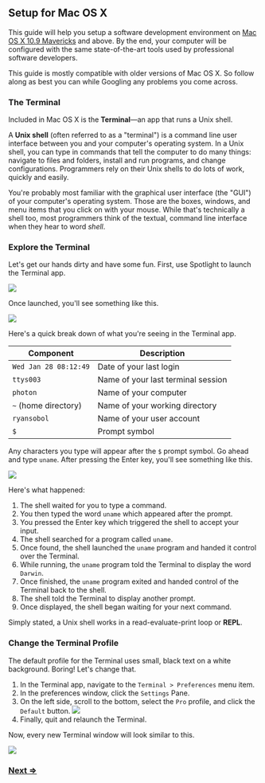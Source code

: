 Setup for Mac OS X
------------------

This guide will help you setup a software development environment on [Mac OS X 10.9 Mavericks](https://www.apple.com/osx/) and above. By the end, your computer will be configured with the same state-of-the-art tools used by professional software developers.

This guide is mostly compatible with older versions of Mac OS X. So follow along as best you can while Googling any problems you come across.


### The Terminal

Included in Mac OS X is the **Terminal**—an app that runs a Unix shell.

A **Unix shell** (often referred to as a "terminal") is a command line user interface between you and your computer's operating system. In a Unix shell, you can type in commands that tell the computer to do many things: navigate to files and folders, install and run programs, and change configurations. Programmers rely on their Unix shells to do lots of work, quickly and easily.

You're probably most familiar with the graphical user interface (the "GUI") of your computer's operating system. Those are the boxes, windows, and menu items that you click on with your mouse. While that's technically a shell too, most programmers think of the textual, command line interface when they hear to word _shell_.


### Explore the Terminal

Let's get our hands dirty and have some fun. First, use Spotlight to launch the Terminal app.

![](https://i.imgur.com/dvrwugy.jpg)

Once launched, you'll see something like this.

![](https://i.imgur.com/7d6GeeO.png)

Here's a quick break down of what you're seeing in the Terminal app.

| Component             | Description                            |
| --------------------- | -------------------------------------- |
| `Wed Jan 28 08:12:49` | Date of your last login                |
| `ttys003`             | Name of your last terminal session     |
| `photon`              | Name of your computer                  |
| `~` (home directory)  | Name of your working directory         |
| `ryansobol`           | Name of your user account              |
| `$`                   | Prompt symbol                          |

Any characters you type will appear after the `$` prompt symbol. Go ahead and type `uname`. After pressing the Enter key, you'll see something like this.

![](https://i.imgur.com/eGnT4NZ.png)

Here's what happened:

1. The shell waited for you to type a command.
1. You then typed the word `uname` which appeared after the prompt.
1. You pressed the Enter key which triggered the shell to accept your input.
1. The shell searched for a program called `uname`.
1. Once found, the shell launched the `uname` program and handed it control over the Terminal.
1. While running, the `uname` program told the Terminal to display the word `Darwin`.
1. Once finished, the `uname` program exited and handed control of the Terminal back to the shell.
1. The shell told the Terminal to display another prompt.
1. Once displayed, the shell began waiting for your next command.

Simply stated, a Unix shell works in a read-evaluate-print loop or **REPL**.


### Change the Terminal Profile

The default profile for the Terminal uses small, black text on a white background. Boring! Let's change that.

1. In the Terminal app, navigate to the `Terminal > Preferences` menu item.
1. In the preferences window, click the `Settings` Pane.
1. On the left side, scroll to the bottom, select the `Pro` profile, and click the `Default` button. ![](https://i.imgur.com/TQmcT8A.png)
1. Finally, quit and relaunch the Terminal.

Now, every new Terminal window will look similar to this.

![](https://i.imgur.com/87bHvEF.png)


### [Next ⇒](2_sublime_text.md)
